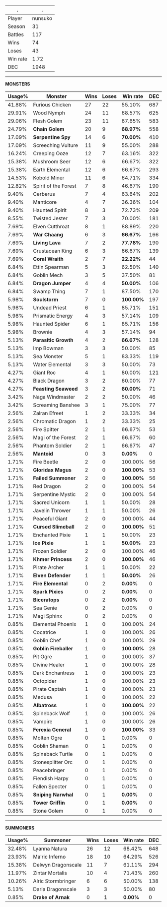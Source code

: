 .|.
|-|-
Player|nunsuko
Season|31
Battles|117
Wins|74
Loses|43
Win rate|1.72
DEC|1948

---
**MONSTERS**

Usage%|Monster|Wins|Loses|Win rate|DEC|
-|-|-|-|-|-|
41.88%|Furious Chicken|27|22|55.10%|687|
29.91%|Wood Nymph|24|11|68.57%|625|
29.06%|Flesh Golem|23|11|67.65%|583|
24.79%|**Chain Golem**|20|9|**68.97%**|558|
17.09%|**Serpentine Spy**|14|6|**70.00%**|410|
17.09%|Screeching Vulture|11|9|55.00%|288|
16.24%|Creeping Ooze|12|7|63.16%|322|
15.38%|Mushroom Seer|12|6|66.67%|322|
15.38%|Earth Elemental|12|6|66.67%|293|
14.53%|Kobold Miner|11|6|64.71%|334|
12.82%|Spirit of the Forest|7|8|46.67%|190|
9.40%|Cerberus|7|4|63.64%|202|
9.40%|Manticore|4|7|36.36%|104|
9.40%|Haunted Spirit|8|3|72.73%|209|
8.55%|Twisted Jester|7|3|70.00%|181|
7.69%|Elven Cutthroat|8|1|88.89%|220|
7.69%|**War Chaang**|6|3|**66.67%**|166|
7.69%|**Living Lava**|7|2|**77.78%**|190|
7.69%|Crustacean King|6|3|66.67%|139|
7.69%|**Coral Wraith**|2|7|**22.22%**|44|
6.84%|Ettin Spearman|5|3|62.50%|140|
6.84%|Goblin Mech|3|5|37.50%|81|
6.84%|**Dragon Jumper**|4|4|**50.00%**|106|
6.84%|Swamp Thing|7|1|87.50%|170|
5.98%|**Soulstorm**|7|0|**100.00%**|197|
5.98%|Undead Priest|6|1|85.71%|151|
5.98%|Prismatic Energy|4|3|57.14%|109|
5.98%|Haunted Spider|6|1|85.71%|156|
5.98%|Brownie|4|3|57.14%|94|
5.13%|**Parasitic Growth**|4|2|**66.67%**|128|
5.13%|Imp Bowman|3|3|50.00%|85|
5.13%|Sea Monster|5|1|83.33%|119|
5.13%|Water Elemental|3|3|50.00%|73|
4.27%|Giant Roc|4|1|80.00%|121|
4.27%|Black Dragon|3|2|60.00%|77|
4.27%|**Feasting Seaweed**|3|2|**60.00%**|71|
3.42%|Naga Windmaster|2|2|50.00%|46|
3.42%|Screaming Banshee|3|1|75.00%|77|
2.56%|Zalran Efreet|1|2|33.33%|34|
2.56%|Chromatic Dragon|1|2|33.33%|25|
2.56%|Fire Spitter|2|1|66.67%|53|
2.56%|Magi of the Forest|2|1|66.67%|60|
2.56%|Phantom Soldier|2|1|66.67%|47|
2.56%|**Mantoid**|0|3|**0.00%**|0|
1.71%|Fire Beetle|2|0|100.00%|56|
1.71%|**Gloridax Magus**|2|0|**100.00%**|53|
1.71%|**Failed Summoner**|2|0|**100.00%**|56|
1.71%|Red Dragon|2|0|100.00%|54|
1.71%|Serpentine Mystic|2|0|100.00%|54|
1.71%|Sacred Unicorn|1|1|50.00%|28|
1.71%|Javelin Thrower|1|1|50.00%|26|
1.71%|Peaceful Giant|2|0|100.00%|44|
1.71%|**Cursed Slimeball**|2|0|**100.00%**|51|
1.71%|Enchanted Pixie|1|1|50.00%|23|
1.71%|**Ice Pixie**|1|1|**50.00%**|23|
1.71%|Frozen Soldier|2|0|100.00%|46|
1.71%|**Khmer Princess**|2|0|**100.00%**|46|
1.71%|Pirate Archer|1|1|50.00%|22|
1.71%|**Elven Defender**|1|1|**50.00%**|26|
1.71%|**Fire Elemental**|0|2|**0.00%**|0|
1.71%|**Spark Pixies**|0|2|**0.00%**|0|
1.71%|**Biceratops**|0|2|**0.00%**|0|
1.71%|Sea Genie|0|2|0.00%|0|
1.71%|Magi Sphinx|0|2|0.00%|0|
0.85%|Elemental Phoenix|1|0|100.00%|24|
0.85%|Cocatrice|1|0|100.00%|26|
0.85%|Goblin Chef|1|0|100.00%|29|
0.85%|**Goblin Fireballer**|1|0|**100.00%**|28|
0.85%|Pit Ogre|1|0|100.00%|37|
0.85%|Divine Healer|1|0|100.00%|28|
0.85%|Dark Enchantress|1|0|100.00%|23|
0.85%|Octopider|1|0|100.00%|23|
0.85%|Pirate Captain|1|0|100.00%|23|
0.85%|Medusa|1|0|100.00%|22|
0.85%|**Albatross**|1|0|**100.00%**|22|
0.85%|Spineback Wolf|1|0|100.00%|26|
0.85%|Vampire|1|0|100.00%|26|
0.85%|**Ferexia General**|1|0|**100.00%**|33|
0.85%|Molten Ogre|0|1|0.00%|0|
0.85%|Goblin Shaman|0|1|0.00%|0|
0.85%|Spineback Turtle|0|1|0.00%|0|
0.85%|Stonesplitter Orc|0|1|0.00%|0|
0.85%|Peacebringer|0|1|0.00%|0|
0.85%|Fiendish Harpy|0|1|0.00%|0|
0.85%|Fallen Specter|0|1|0.00%|0|
0.85%|**Sniping Narwhal**|0|1|**0.00%**|0|
0.85%|**Tower Griffin**|0|1|**0.00%**|0|
0.85%|Stone Golem|0|1|0.00%|0|

---
**SUMMONERS**

Usage%|Summoner|Wins|Loses|Win rate|DEC|
-|-|-|-|-|-|
32.48%|Lyanna Natura|26|12|68.42%|648|
23.93%|Malric Inferno|18|10|64.29%|526|
15.38%|Delwyn Dragonscale|11|7|61.11%|294|
11.97%|Zintar Mortalis|10|4|71.43%|260|
10.26%|Alric Stormbringer|6|6|50.00%|138|
5.13%|Daria Dragonscale|3|3|50.00%|80|
0.85%|**Drake of Arnak**|0|1|**0.00%**|0|
